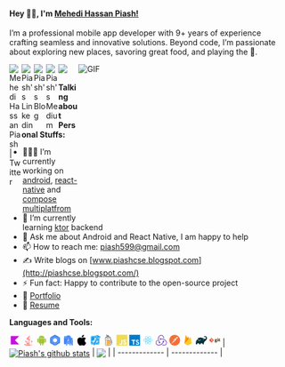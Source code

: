 #### Hey 👋🏽, I'm [Mehedi Hassan Piash!](https://piashcse.github.io/) 

I’m a professional mobile app developer with 9+ years of experience crafting seamless and innovative solutions. Beyond code, I’m passionate about exploring new places, savoring great food, and playing the 🎹.

<img align="right" alt="GIF"  width="380px" height="280px" src="https://github.com/Anmol-Baranwal/Cool-GIFs-For-GitHub/assets/74038190/219bcc70-f5dc-466b-9a60-29653d8e8433" />

<a href="https://twitter.com/piashcse">
  <img align="left" alt="Mehedi Hassan Piash | Twitter" width="22px" src="https://cdn.jsdelivr.net/npm/simple-icons@v3/icons/twitter.svg" />
</a>
<a href="https://www.linkedin.com/in/piashcse/">
  <img align="left" alt="Piash's Linkedin" width="22px" src="https://cdn.jsdelivr.net/npm/simple-icons@v3/icons/linkedin.svg" />
</a>
<a href="https://medium.com/@piashcse">
  <img align="left" alt="Piash's Blog" width="22px" src="https://cdn.jsdelivr.net/npm/simple-icons@v3/icons/medium.svg" />
</a>
<a href="https://piashcse.blogspot.com/">
  <img align="left" alt="Piash's Medium" width="22px" src="https://cdn.jsdelivr.net/npm/simple-icons@v3/icons/blogger.svg" />
</a>

![](https://komarev.com/ghpvc/?username=piashcse&color=brightgreen&style=flat)

**Talking about Personal Stuffs:**

- 👨🏽‍💻 I’m currently working on [android](https://developer.android.com/docs), [react-native](https://reactnative.dev/) and [compose multiplatfrom](https://www.jetbrains.com/lp/compose-multiplatform/)
- 🌱 I’m currently learning [ktor](https://ktor.io/docs/welcome.html) backend
- 💬 Ask me about Android and React Native, I am happy to help
- 📫 How to reach me: piash599@gmail.com
- ✍️ Write blogs on [www.piashcse.blogspot.com](http://piashcse.blogspot.com/)
- ⚡ Fun fact: Happy to contribute to the open-source project
- 🤵 [Portfolio](https://piashcse.github.io/)
- 📝 [Resume](https://drive.google.com/file/d/1X-YVE9_9Kl0Ad1_HwNFS55WTlOiBI5ip/view?usp=sharing)

</bre>

**Languages and Tools:**  

<code><img height="20" src="https://raw.githubusercontent.com/devicons/devicon/master/icons/kotlin/kotlin-plain.svg"></code>
<code><img height="20" src="https://raw.githubusercontent.com/devicons/devicon/master/icons/java/java-plain.svg"></code>
<code><img height="20" src="https://raw.githubusercontent.com/devicons/devicon/master/icons/android/android-plain.svg"></code>
<code><img height="20" src="https://raw.githubusercontent.com/devicons/devicon/master/icons/jetpackcompose/jetpackcompose-plain.svg"></code>
<code><img height="20" src="https://raw.githubusercontent.com/devicons/devicon/master/icons/androidstudio/androidstudio-plain.svg"></code>
<code><img height="20" src="https://raw.githubusercontent.com/devicons/devicon/master/icons/apple/apple-original.svg"></code>
<code><img height="20" src="https://raw.githubusercontent.com/devicons/devicon/master/icons/xcode/xcode-plain.svg"></code>
<code><img height="20" src="https://raw.githubusercontent.com/devicons/devicon/master/icons/homebrew/homebrew-original.svg"></code>
<code><img height="20" src="https://raw.githubusercontent.com/devicons/devicon/master/icons/javascript/javascript-plain.svg"></code>
<code><img height="20" src="https://raw.githubusercontent.com/devicons/devicon/master/icons/typescript/typescript-plain.svg"></code> 
<code><img height="20" src="https://raw.githubusercontent.com/github/explore/80688e429a7d4ef2fca1e82350fe8e3517d3494d/topics/react/react.png"></code>
<code><img height="20" src="https://raw.githubusercontent.com/devicons/devicon/master/icons/redux/redux-original.svg"></code> 
<code><img height="20" src="https://raw.githubusercontent.com/devicons/devicon/master/icons/postman/postman-plain.svg"></code> 
<code><img height="20" src="https://raw.githubusercontent.com/github/explore/80688e429a7d4ef2fca1e82350fe8e3517d3494d/topics/firebase/firebase.png"></code>
<code><img height="20" src="https://raw.githubusercontent.com/devicons/devicon/master/icons/gradle/gradle-original.svg"></code> 
<code><img height="20" src="https://raw.githubusercontent.com/github/explore/80688e429a7d4ef2fca1e82350fe8e3517d3494d/topics/git/git.png"></code>
</bre>
| <a href="https://github.com/piashcse/github-readme-stats"><img align="center" src="https://github-readme-stats.vercel.app/api?username=piashcse&show_icons=true&include_all_commits=true&theme=buefy&hide_border=true" alt="Piash's github stats" /></a> | <a href="https://github.com/piashcse/github-readme-stats"><img align="center" src="https://github-readme-stats.vercel.app/api/top-langs/?username=piashcse&layout=compact&theme=buefy&hide_border=true" /></a> |
| ------------- | ------------- |
